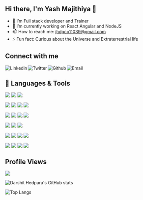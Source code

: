 ## Hi there, I'm Yash Majithiya 👋

- 🔭 I’m Full stack developer and Trainer
- 🌱 I’m currently working on React Angular and NodeJS
- 📫 How to reach me: jhdpco11039@gmail.com
- ⚡ Fun fact: Curious about the Universe and Extraterrestrial life

## Connect with me
[<img align="left" alt="Linkedin" src="https://img.shields.io/badge/LinkedIn-0077B5?style=for-the-badge&logo=linkedin&logoColor=white" />][linkedin]
[<img align="left" alt="Twitter" src="https://img.shields.io/badge/Twitter-1DA1F2?style=for-the-badge&logo=twitter&logoColor=white" />][twitter]
[<img align="left" alt="Github" src="https://img.shields.io/badge/GitHub-100000?style=for-the-badge&logo=github&logoColor=white" />][github]
[<img align="left" alt="Email" src="https://img.shields.io/badge/Gmail-D14836?style=for-the-badge&logo=gmail&logoColor=white" />][email]

<br />

## 🧰 Languages & Tools

![](https://img.shields.io/badge/Node-000000?style=for-the-badge&logo=nodejs&color=green)
![](https://img.shields.io/badge/JavaScript-F7DF1E?style=for-the-badge&logo=javascript&logoColor=black)
![](https://img.shields.io/badge/TypeScript-1572B6?style=for-the-badge&logo=typescript&logoColor=white)

![](https://img.shields.io/badge/CSS3-1572B6?style=for-the-badge&logo=css3&logoColor=white)
![](https://img.shields.io/badge/Bootstrap-1572B6?style=for-the-badge&logo=bootstrap&logoColor=white)
![](https://img.shields.io/badge/TailwindCss-1572B6?style=for-the-badge&logo=tailwindcss&logoColor=white)
![](https://img.shields.io/badge/HTML5-E34F26?style=for-the-badge&logo=html5&logoColor=white)

![](https://img.shields.io/badge/Laravel-000000?style=for-the-badge&logo=laravel)
![](https://img.shields.io/badge/Angular-316192?style=for-the-badge&logo=angular&logoColor=red&color=blue)
![](https://img.shields.io/badge/Electron-316192?style=for-the-badge&logo=electron&logoColor=white)
![](https://img.shields.io/badge/Ionic-316192?style=for-the-badge&logo=ionic)

![](https://img.shields.io/badge/MySQL-316192?style=for-the-badge&logo=mysql&logoColor=white)
![](https://img.shields.io/badge/PostgreSQL-316192?style=for-the-badge&logo=postgresql&logoColor=white)
![](https://img.shields.io/badge/SQLite-316192?style=for-the-badge&logo=sqlite&logoColor=white)

![](https://img.shields.io/badge/Git-316192?style=for-the-badge&logo=git&logoColor=white&color=red)
![](https://img.shields.io/badge/GitHub-316192?style=for-the-badge&logo=github&logoColor=white&color=black)
![](https://img.shields.io/badge/Bitbucket-316192?style=for-the-badge&logo=bitbucket&logoColor=white&color=blue)
![](https://img.shields.io/badge/Gitlab-316192?style=for-the-badge&logo=gitlab&logoColor=white&color=white)

![](https://img.shields.io/badge/AWS-316192?style=for-the-badge&logo=amazon)
![](https://img.shields.io/badge/GoogleCloud-316192?style=for-the-badge&logo=googlecloud)
![](https://img.shields.io/badge/Vercel-316192?style=for-the-badge&logo=vercel)
![](https://img.shields.io/badge/Heroku-316192?style=for-the-badge&logo=heroku)


## Profile Views

<img src="https://profile-counter.glitch.me/yash5862/count.svg">

<br />

![Darshit Hedpara's GitHub stats](https://github-readme-stats.vercel.app/api?username=yash5862&count_private=true&show_icons=true&theme=dark)
<br />

![Top Langs](https://github-readme-stats.vercel.app/api/top-langs/?username=yash5862&theme=light&layout=compact)


[linkedin]: https://www.linkedin.com/in/yash-majithiya-ba282b140
[twitter]: https://twitter.com/Yash_Majithiya
[github]: https://github.com/yash5862
[email]: mailto:jhdpco11039@gmail.com
